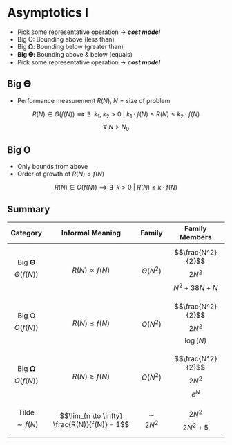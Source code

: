 # Asymptotics I
* Pick some representative operation → ***cost model***
* Big O: Bounding above (less than)
* Big 𝛀: Bounding below (greater than)
* **Big 𝚯:** Bounding above & below (equals)
* Pick some representative operation → _**cost model**_

## Big 𝚯
* Performance measurement $R(N)$, $N = \text{size of problem}$

$$R(N) \in \Theta(f(N)) \implies \exists\ \ k_1,\ k_2 > 0 \ |\ k_1 \cdot f(N) \leq R(N) \leq k_2 \cdot f(N)$$
$$\forall\ N > N_0$$

## Big O
* Only bounds from above
* Order of growth of $R(N) \leq f(N)$

$$R(N) \in O(f(N)) \implies \exists\ \ k > 0 \ |\ R(N) \leq k \cdot f(N)$$

## Summary
| Category               | Informal Meaning                              | Family          | Family Members                               |
|:----------------------:|:---------------------------------------------:|:---------------:|:--------------------------------------------:|
| Big 𝚯 $$\Theta(f(N))$$ | $$R(N) \propto f(N)$$                         | $$\Theta(N^2)$$ | $$\frac{N^2}{2}$$ $$2N^2$$ $$N^2 + 38N + N$$ |
| Big O $$O(f(N))$$      | $$R(N) \leq f(N)$$                            | $$O(N^2)$$      | $$\frac{N^2}{2}$$ $$2N^2$$ $$\log(N)$$       |
| Big 𝛀 $$\Omega(f(N))$$ | $$R(N) \geq f(N)$$                            | $$\Omega(N^2)$$ | $$\frac{N^2}{2}$$ $$2N^2$$ $$e^N$$           |
| Tilde $$\sim f(N)$$    | $$\lim_{n \to \infty} \frac{R(N)}{f(N)} = 1$$ | $$\sim 2N^2$$   | $$2N^2$$ $$2N^2 + 5$$                        |
